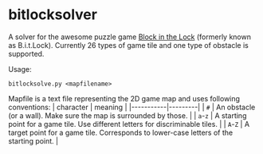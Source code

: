 # bitlocksolver
A solver for the awesome puzzle game [Block in the Lock](https://store.steampowered.com/app/1138990/Block_in_the_Lock/) (formerly known as B.i.t.Lock).
Currently 26 types of game tile and one type of obstacle is supported.

Usage:
```
bitlocksolve.py <mapfilename>
```

Mapfile is a text file representing the 2D game map and uses following conventions:
| character | meaning |
|-----------|---------|
| `#`       | An obstacle (or a wall). Make sure the map is surrounded by those. |
| `a`-`z`   | A starting point for a game tile. Use different letters for discriminable tiles. |
| `A`-`Z`   | A target point for a game tile. Corresponds to lower-case letters of the starting point. |
